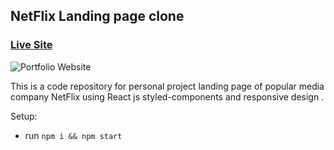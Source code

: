 ## NetFlix Landing page clone

### [Live Site](https://netflixcloneappsirajofcl.netlify.app/)

![Portfolio Website]()

This is a code repository for personal project landing page of popular media company NetFlix using React js styled-components and responsive design .


Setup:
- run ```npm i && npm start```

## 

